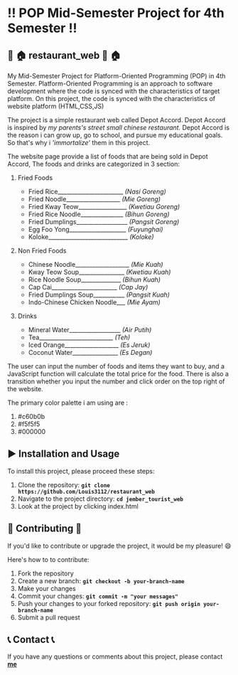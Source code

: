 # :bangbang: **POP Mid-Semester Project for 4th Semester**  :bangbang:

## :ramen: :house: **restaurant_web** :ramen: :house:
My Mid-Semester Project for Platform-Oriented Programming (POP) in 4th Semester.
Platform-Oriented Programming is an approach to software development where the code is synced with the characteristics of target platform.
On this project, the code is synced with the characteristics of website platform (HTML,CSS,JS)

The project is a simple restaurant web called Depot Accord. Depot Accord is inspired by *my parents's street small chinese restaurant.* 
Depot Accord is the reason i can grow up, go to school, and pursue my educational goals. So that's why i *'immortalize'* them in this project.

The website page provide a list of foods that are being sold in Depot Accord,
The foods and drinks are categorized in 3 section:
  1. Fried Foods
     - Fried Rice_______________________ *(Nasi Goreng)*
     - Fried Noodle___________________ *(Mie Goreng)*
     - Fried Kway Teow_________________ *(Kwetiau Goreng)*
     - Fried Rice Noodle_______________ *(Bihun Goreng)*
     - Fried Dumplings__________________ *(Pangsit Goreng)*
     - Egg Foo Yong____________________ *(Fuyunghai)*
     - Koloke____________________________ *(Koloke)*
    
  2. Non Fried Foods
     - Chinese Noodle___________________ *(Mie Kuah)*
     - Kway Teow Soup________________ *(Kwetiau Kuah)*
     - Rice Noodle Soup______________ *(Bihun Kuah)*
     - Cap Cai_______________________ *(Cap Jay)*
     - Fried Dumplings Soup___________ *(Pangsit Kuah)*
     - Indo-Chinese Chicken Noodle___ *(Mie Ayam)*

  3. Drinks
     - Mineral Water__________________ *(Air Putih)*
     - Tea__________________________ *(Teh)*
     - Iced Orange___________________ *(Es Jeruk)*
     - Coconut Water________________ *(Es Degan)*

The user can input the number of foods and items they want to buy, and a JavaScript function will calculate the total price for the food.
There is also a transition whether you input the number and click order on the top right of the website.

The primary color palette i am using are :
1. #c60b0b
2. #f5f5f5
3. #000000

## :arrow_forward: **Installation and Usage** 
To install this project, please proceed these steps:
1. Clone the repository: **`git clone https://github.com/Louis3112/restaurant_web`**
2. Navigate to the project directory: **`cd jember_tourist_web`**
3. Look at the project by clicking index.html

## 	:bust_in_silhouette: **Contributing** :bust_in_silhouette:
If you'd like to contribute or upgrade the project, it would be my pleasure! :smile: 

Here's how to to contribute:
1. Fork the repository
2. Create a new branch: **`git checkout -b your-branch-name`**
3. Make your changes
4. Commit your changes: **`git commit -m "your messages"`** 
5. Push your changes to your forked repository: **`git push origin your-branch-name`**
6. Submit a pull request

## :telephone_receiver: **Contact** :telephone_receiver:

If you have any questions or comments about this project, please contact **[me](corneliuslouis3112@gmail.com)**
